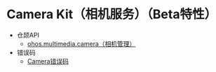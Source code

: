 # Camera Kit（相机服务）（Beta特性）
- 仓颉API
    - [ohos.multimedia.camera（相机管理）](cj-apis-multimedia-camera.md)
- 错误码
    - [Camera错误码](../errorcodes/cj-errorcode-multimedia-camera.md)
